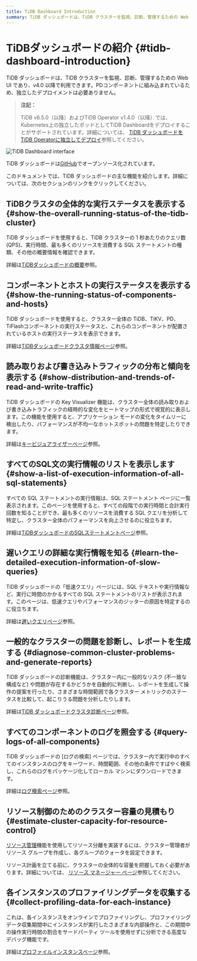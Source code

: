 ```yaml
---
title: TiDB Dashboard Introduction
summary: TiDB ダッシュボードは、TiDB クラスターを監視、診断、管理するための Web UI です。全体的な実行ステータス、コンポーネントとホストのステータス、トラフィックの分散、SQL ステートメントの実行情報、遅いクエリ、クラスター診断、ログ検索、リソース制御、プロファイリング データ収集が表示されます。
---
```


# TiDBダッシュボードの紹介 {#tidb-dashboard-introduction}

TiDB ダッシュボードは、TiDB クラスターを監視、診断、管理するための Web UI であり、v4.0 以降で利用できます。PDコンポーネントに組み込まれているため、独立したデプロイメントは必要ありません。

> **注記：**
>
> TiDB v6.5.0（以降）およびTiDB Operator v1.4.0（以降）では、Kubernetes上の独立したポッドとしてTiDB Dashboardをデプロイすることがサポートされています。詳細については、 [TiDB ダッシュボードをTiDB Operatorに独立してデプロイ](https://docs.pingcap.com/tidb-in-kubernetes/dev/get-started#deploy-tidb-dashboard-independently)参照してください。

![TiDB Dashboard interface](https://download.pingcap.com/images/docs/dashboard/dashboard-intro.gif)

TiDB ダッシュボードは[GitHub](https://github.com/pingcap-incubator/tidb-dashboard)でオープンソース化されています。

このドキュメントでは、TiDB ダッシュボードの主な機能を紹介します。詳細については、次のセクションのリンクをクリックしてください。

## TiDBクラスタの全体的な実行ステータスを表示する {#show-the-overall-running-status-of-the-tidb-cluster}

TiDB ダッシュボードを使用すると、TiDB クラスターの 1 秒あたりのクエリ数 (QPS)、実行時間、最も多くのリソースを消費する SQL ステートメントの種類、その他の概要情報を確認できます。

詳細は[TiDBダッシュボードの概要](/dashboard/dashboard-overview.md)参照。

## コンポーネントとホストの実行ステータスを表示する {#show-the-running-status-of-components-and-hosts}

TiDB ダッシュボードを使用すると、クラスター全体の TiDB、TiKV、PD、 TiFlashコンポーネントの実行ステータスと、これらのコンポーネントが配置されているホストの実行ステータスを表示できます。

詳細は[TiDBダッシュボードクラスタ情報ページ](/dashboard/dashboard-cluster-info.md)参照。

## 読み取りおよび書き込みトラフィックの分布と傾向を表示する {#show-distribution-and-trends-of-read-and-write-traffic}

TiDB ダッシュボードの Key Visualizer 機能は、クラスター全体の読み取りおよび書き込みトラフィックの経時的な変化をヒートマップの形式で視覚的に表示します。この機能を使用すると、アプリケーション モードの変化をタイムリーに検出したり、パフォーマンスが不均一なホットスポットの問題を特定したりできます。

詳細は[キービジュアライザーページ](/dashboard/dashboard-key-visualizer.md)参照。

## すべてのSQL文の実行情報のリストを表示します {#show-a-list-of-execution-information-of-all-sql-statements}

すべての SQL ステートメントの実行情報は、SQL ステートメント ページに一覧表示されます。このページを使用すると、すべての段階での実行時間と合計実行回数を知ることができ、最も多くのリソースを消費する SQL クエリを分析して特定し、クラスター全体のパフォーマンスを向上させるのに役立ちます。

詳細は[TiDBダッシュボードのSQLステートメントページ](/dashboard/dashboard-statement-list.md)参照。

## 遅いクエリの詳細な実行情報を知る {#learn-the-detailed-execution-information-of-slow-queries}

TiDB ダッシュボードの「低速クエリ」ページには、SQL テキストや実行情報など、実行に時間のかかるすべての SQL ステートメントのリストが表示されます。このページは、低速クエリやパフォーマンスのジッターの原因を特定するのに役立ちます。

詳細は[遅いクエリページ](/dashboard/dashboard-slow-query.md)参照。

## 一般的なクラスターの問題を診断し、レポートを生成する {#diagnose-common-cluster-problems-and-generate-reports}

TiDB ダッシュボードの診断機能は、クラスター内に一般的なリスク (不一致な構成など) や問題が存在するかどうかを自動的に判断し、レポートを生成して操作の提案を行ったり、さまざまな時間範囲で各クラスター メトリックのステータスを比較して、起こりうる問題を分析したりします。

詳細は[TiDB ダッシュボードクラスタ診​​断ページ](/dashboard/dashboard-diagnostics-access.md)参照。

## すべてのコンポーネントのログを照会する {#query-logs-of-all-components}

TiDB ダッシュボードの [ログの検索] ページでは、クラスター内で実行中のすべてのインスタンスのログをキーワード、時間範囲、その他の条件ですばやく検索し、これらのログをパッケージ化してローカル マシンにダウンロードできます。

詳細は[ログ検索ページ](/dashboard/dashboard-log-search.md)参照。

## リソース制御のためのクラスター容量の見積もり {#estimate-cluster-capacity-for-resource-control}

[リソース管理](/tidb-resource-control.md)機能を使用してリソース分離を実装するには、クラスター管理者がリソース グループを作成し、各グループのクォータを設定できます。

リソース計画を立てる前に、クラスターの全体的な容量を把握しておく必要があります。詳細については、 [リソース マネージャー ページ](/dashboard/dashboard-resource-manager.md)参照してください。

## 各インスタンスのプロファイリングデータを収集する {#collect-profiling-data-for-each-instance}

これは、各インスタンスをオンラインでプロファイリングし、プロファイリング データ収集期間中にインスタンスが実行したさまざまな内部操作と、この期間中の操作実行時間の割合をサードパーティ ツールを使用せずに分析できる高度なデバッグ機能です。

詳細は[プロファイルインスタンスページ](/dashboard/dashboard-profiling.md)参照。
